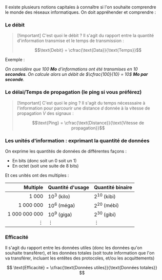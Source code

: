 Il existe plusieurs notions capitales à connaître si l'on souhaite comprendre le monde des réseaux informatiques. On doit appréhender et comprendre : 

### Le débit 

>[!important] C'est quoi le débit ?
>Il s'agit du rapport entre la quantité d'information transmise et le temps de transmission : 
> 
> $$\text{Debit} = \cfrac{\text{Data}}{\text{Temps}}$$

Exemple :

*On considère que $100$ **Mo** d'informations ont été transmises en $10$ **secondes**. 
On calcule alors un débit de $\cfrac{100}{10} = 10$ **Mo par seconde**.*

### Le délai/Temps de propagation (le ping si vous préférez)

>[!important] C'est quoi le ping ?
>Il s'agit du temps nécesssaire à l'information pour parcourir une distance $d$ donnée à la vitesse de propagation $V$ des signaux : 
> 
> $$\text{Ping} = \cfrac{\text{Distance}}{\text{Vitesse de propagation}}$$

### Les unités d'information : exprimant la quantité de données

On exprime les quantités de données de différentes façons :

- En bits (donc soit un $0$ soit un $1$)
- En octet (soit une suite de $8$ bits)

Et ces unités ont des multiples : 

|      Multiple | Quantité d'usage | Quantité binaire |
| -------------:| ---------------- | ---------------- |
|         1 000 | $10^3$ (kilo)    | $2^{10}$ (kibi)  |
|     1 000 000 | $10^6$ (méga)    | $2^{20}$ (mébi)  |
| 1 000 000 000 | $10^9$ (giga)    | $2^{30}$ (gibi)  |
|      $\vdots$ | $\vdots$         | $\vdots$         |

### Efficacité

Il s'agit du rapport entre les données utiles (donc les données qu'on souhaite transférer), et les données totales (soit toute information que l'on va transférer, incluant les entêtes des protocoles, et/ou les acquittements)

$$
\text{Efficacité} = \cfrac{\text{Données utiles}}{\text{Données totales}}
$$

